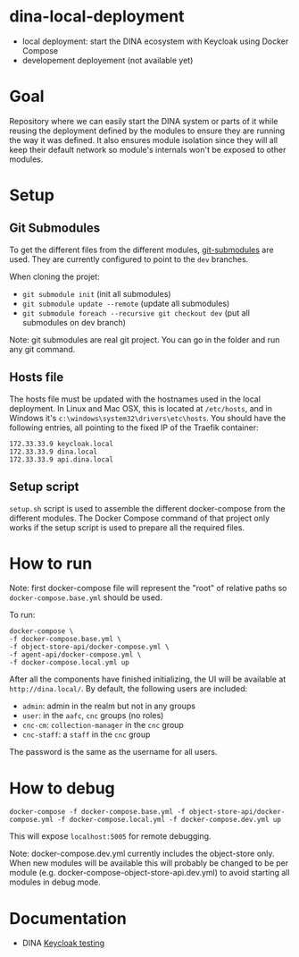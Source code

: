 # dina-local-deployment

* local deployment: start the DINA ecosystem with Keycloak using Docker Compose
* developement deployement (not available yet)

# Goal

Repository where we can easily start the DINA system or parts of it while reusing the deployment defined by the modules to ensure they are running the way it was defined. It also ensures module isolation since they will all keep their default network so module's internals won't be exposed to other modules.

# Setup

## Git Submodules

To get the different files from the different modules, [git-submodules](https://git-scm.com/book/en/v2/Git-Tools-Submodules) are used. They are currently configured to
point to the `dev` branches.

When cloning the projet:

* `git submodule init` (init all submodules)
* `git submodule update --remote` (update all submodules)
* `git submodule foreach --recursive git checkout dev` (put all submodules on dev branch)

Note: git submodules are real git project. You can go in the folder and run any git command.

## Hosts file

The hosts file must be updated with the hostnames used in the local deployment. In Linux and Mac OSX, this is located at `/etc/hosts`, and in Windows it's `c:\windows\system32\drivers\etc\hosts`. You should have the following entries, all pointing to the fixed IP of the Traefik container:

`172.33.33.9 keycloak.local`  
`172.33.33.9 dina.local`  
`172.33.33.9 api.dina.local`

## Setup script

`setup.sh` script is used to assemble the different docker-compose from the different modules. The Docker Compose command of that project only works if the setup script is used to prepare all the required files.

# How to run

Note: first docker-compose file will represent the "root" of relative paths so `docker-compose.base.yml` should be used. 

To run:

```
docker-compose \
-f docker-compose.base.yml \
-f object-store-api/docker-compose.yml \
-f agent-api/docker-compose.yml \
-f docker-compose.local.yml up
```

After all the components have finished initializing, the UI will be available at `http://dina.local/`. By default, the following users are included:

* `admin`: admin in the realm but not in any groups
* `user`: in the `aafc`, `cnc` groups (no roles)
* `cnc-cm`: `collection-manager` in the `cnc` group
* `cnc-staff`: a `staff` in the `cnc` group

The password is the same as the username for all users.

# How to debug

`docker-compose -f docker-compose.base.yml -f object-store-api/docker-compose.yml -f docker-compose.local.yml -f docker-compose.dev.yml up`

This will expose `localhost:5005` for remote debugging.

Note: docker-compose.dev.yml currently includes the object-store only. When new modules will be available this will probably be changed to be per module (e.g. docker-compose-object-store-api.dev.yml) to avoid starting all modules in debug mode.

# Documentation
* DINA [Keycloak testing](docs/keycloak.md)
